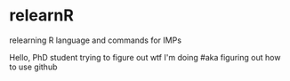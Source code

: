 # relearnR
relearning R language and commands for IMPs

Hello, PhD student trying to figure out wtf I'm doing  #aka figuring out how to use github
